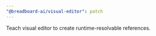 ```yaml
---
"@breadboard-ai/visual-editor": patch
---
```


Teach visual editor to create runtime-resolvable references.
